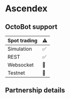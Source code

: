 # Ascendex

## OctoBot support

| Spot trading | ⚠ |
| :--- | :--- |
| Simulation |  ✅ |
| REST |  ✅ |
| Websocket | 🚧 |
| Testnet | 🚧  |

## Partnership details

